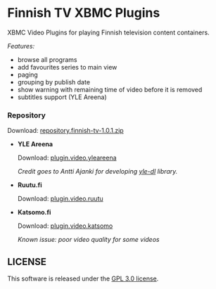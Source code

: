 Finnish TV XBMC Plugins
===============

XBMC Video Plugins for playing Finnish television content containers.

*Features:*
- browse all programs
- add favourites series to main view
- paging
- grouping by publish date
- show warning with remaining time of video before it is removed
- subtitles support (YLE Areena)

### Repository
Download: [repository.finnish-tv-1.0.1.zip](https://github.com/szymex/xbmc-finnish-tv/blob/master/repo/repository.finnish-tv/repository.finnish-tv-1.0.1.zip?raw=true)

* **YLE Areena**
  
  Download: [plugin.video.yleareena](https://github.com/szymex/xbmc-finnish-tv/tree/master/repo/plugin.video.yleareena)

  *Credit goes to Antti Ajanki for developing [yle-dl](https://github.com/aajanki/yle-dl) library.*

* **Ruutu.fi**
  
  Download: [plugin.video.ruutu](https://github.com/szymex/xbmc-finnish-tv/tree/master/repo/plugin.video.ruutu)

* **Katsomo.fi**
  
  Download: [plugin.video.katsomo](https://github.com/szymex/xbmc-finnish-tv/tree/master/repo/plugin.video.katsomo)
  
  *Known issue: poor video quality for some videos*


## LICENSE
This software is released under the [GPL 3.0 license](http://www.gnu.org/licenses/gpl-3.0.html).
